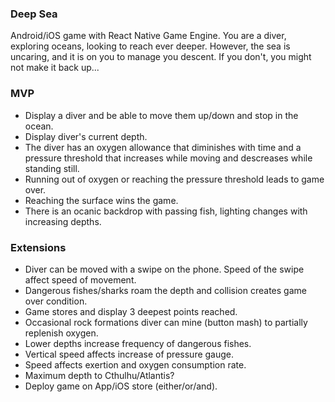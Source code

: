 ### Deep Sea

Android/iOS game with React Native Game Engine.
You are a diver, exploring oceans, looking to reach ever deeper. However, the sea is uncaring, and it is on you to manage you descent. If you don't, you might not make it back up...

### MVP

- Display a diver and be able to move them up/down and stop in the ocean. 
- Display diver's current depth.
- The diver has an oxygen allowance that diminishes with time and a pressure threshold that increases while moving and descreases while standing still.
- Running out of oxygen or reaching the pressure threshold leads to game over.
- Reaching the surface wins the game.
- There is an ocanic backdrop with passing fish, lighting changes with increasing depths.

### Extensions

- Diver can be moved with a swipe on the phone. Speed of the swipe affect speed of movement.
- Dangerous fishes/sharks roam the depth and collision creates game over condition.
- Game stores and display 3 deepest points reached.
- Occasional rock formations diver can mine (button mash) to partially replenish oxygen.
- Lower depths increase frequency of dangerous fishes.
- Vertical speed affects increase of pressure gauge.
- Speed affects exertion and oxygen consumption rate.
- Maximum depth to Cthulhu/Atlantis?
- Deploy game on App/iOS store (either/or/and).